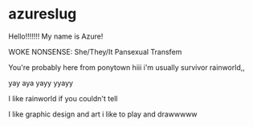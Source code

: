 # azureslug
Hello!!!!!!!   My name is Azure!

WOKE NONSENSE: She/They/It  Pansexual Transfem

You're probably here from ponytown hiii i'm usually survivor rainworld,,

yay aya yayy yyayy

I like rainworld if you couldn't tell

I like graphic design and art i like to play and drawwwww
